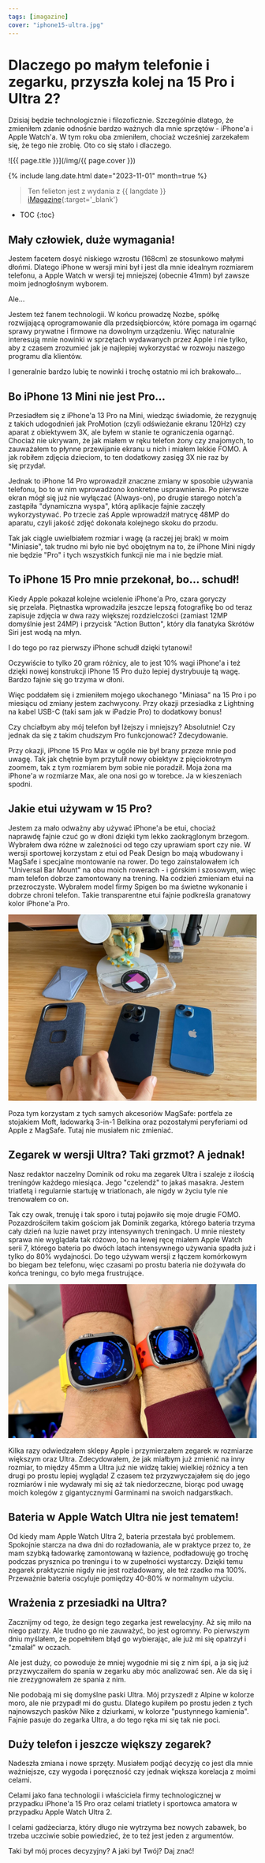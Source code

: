 ```yaml
---
tags: [imagazine]
cover: "iphone15-ultra.jpg"
---
```


# Dlaczego po małym telefonie i zegarku, przyszła kolej na 15 Pro i Ultra 2?

Dzisiaj będzie technologicznie i filozoficznie. Szczególnie dlatego, że zmieniłem zdanie odnośnie bardzo ważnych dla mnie sprzętów - iPhone'a i Apple Watch'a. W tym roku oba zmieniłem, chociaż wcześniej zarzekałem się, że tego nie zrobię. Oto co się stało i dlaczego.

<!--More-->

![{{ page.title }}](/img/{{ page.cover }})

{% include lang.date.html date="2023-11-01" month=true %}

> Ten felieton jest z wydania z {{ langdate }} [iMagazine](https://imagazine.pl){:target='_blank'}

* TOC
{:toc}

## Mały człowiek, duże wymagania!

Jestem facetem dosyć niskiego wzrostu (168cm) ze stosunkowo małymi dłońmi. Dlatego iPhone w wersji mini był i jest dla mnie idealnym rozmiarem telefonu, a Apple Watch w wersji tej mniejszej (obecnie 41mm) był zawsze moim jednogłośnym wyborem.

Ale…

Jestem też fanem technologii. W końcu prowadzę Nozbe, spółkę rozwijającą oprogramowanie dla przedsiębiorców, które pomaga im ogarnąć sprawy prywatne i firmowe na dowolnym urządzeniu. Więc naturalnie interesują mnie nowinki w sprzętach wydawanych przez Apple i nie tylko, aby z czasem zrozumieć jak je najlepiej wykorzystać w rozwoju naszego programu dla klientów.

I generalnie bardzo lubię te nowinki i trochę ostatnio mi ich brakowało…

## Bo iPhone 13 Mini nie jest Pro…

Przesiadłem się z iPhone'a 13 Pro na Mini, wiedząc świadomie, że rezygnuję z takich udogodnień jak ProMotion (czyli odświeżanie ekranu 120Hz) czy aparat z obiektywem 3X, ale byłem w stanie te ograniczenia ogarnąć. Chociaż nie ukrywam, że jak miałem w ręku telefon żony czy znajomych, to zauważałem to płynne przewijanie ekranu u nich i miałem lekkie FOMO. A jak robiłem zdjęcia dzieciom, to ten dodatkowy zasięg 3X nie raz by się przydał.

Jednak to iPhone 14 Pro wprowadził znaczne zmiany w sposobie używania telefonu, bo to w nim wprowadzono konkretne usprawnienia. Po pierwsze ekran mógł się już nie wyłączać (Always-on), po drugie starego notch'a zastąpiła "dynamiczna wyspa", którą aplikacje fajnie zaczęły wykorzystywać. Po trzecie zaś Apple wprowadził matrycę 48MP do aparatu, czyli jakość zdjęć dokonała kolejnego skoku do przodu.

Tak jak ciągle uwielbiałem rozmiar i wagę (a raczej jej brak) w moim "Miniasie", tak trudno mi było nie być obojętnym na to, że iPhone Mini nigdy nie będzie "Pro" i tych wszystkich funkcji nie ma i nie będzie miał.

## To iPhone 15 Pro mnie przekonał, bo… schudł!

Kiedy Apple pokazał kolejne wcielenie iPhone'a Pro, czara goryczy się przelała. Piętnastka wprowadziła jeszcze lepszą fotografikę bo od teraz zapisuje zdjęcia w dwa razy większej rozdzielczości (zamiast 12MP domyślnie jest 24MP) i przycisk "Action Button", który dla fanatyka Skrótów Siri jest wodą na młyn.

I do tego po raz pierwszy iPhone schudł dzięki tytanowi!

Oczywiście to tylko 20 gram różnicy, ale to jest 10% wagi iPhone'a i też dzięki nowej konstrukcji iPhone 15 Pro dużo lepiej dystrybuuje tą wagę. Bardzo fajnie się go trzyma w dłoni.

Więc poddałem się i zmieniłem mojego ukochanego "Miniasa" na 15 Pro i po miesiącu od zmiany jestem zachwycony. Przy okazji przesiadka z Lightning na kabel USB-C (taki sam jak w iPadzie Pro) to dodatkowy bonus!

Czy chciałbym aby mój telefon był lżejszy i mniejszy? Absolutnie! Czy jednak da się z takim chudszym Pro funkcjonować? Zdecydowanie.

Przy okazji, iPhone 15 Pro Max w ogóle nie był brany przeze mnie pod uwagę. Tak jak chętnie bym przytulił nowy obiektyw z pięciokrotnym zoomem, tak z tym rozmiarem bym sobie nie poradził. Moja żona ma iPhone'a w rozmiarze Max, ale ona nosi go w torebce. Ja w kieszeniach spodni.

## Jakie etui używam w 15 Pro?

Jestem za mało odważny aby używać iPhone'a be etui, chociaż naprawdę fajnie czuć go w dłoni dzięki tym lekko zaokrąglonym brzegom. Wybrałem dwa różne w zależności od tego czy uprawiam sport czy nie. W wersji sportowej korzystam z etui od Peak Design bo mają wbudowany i MagSafe i specjalne montowanie na rower. Do tego zainstalowałem ich "Universal Bar Mount" na obu moich rowerach - i górskim i szosowym, więc mam telefon dobrze zamontowany na trening. Na codzień zmieniam etui na przezroczyste. Wybrałem model firmy Spigen bo ma świetne wykonanie i dobrze chroni telefon. Takie transparentne etui fajnie podkreśla granatowy kolor iPhone'a Pro.

![{{ page.title }} Etui](/img/iphone15-etui.jpg)

Poza tym korzystam z tych samych akcesoriów MagSafe: portfela ze stojakiem Moft, ładowarką 3-in-1 Belkina oraz pozostałymi peryferiami od Apple z MagSafe. Tutaj nie musiałem nic zmieniać.

## Zegarek w wersji Ultra? Taki grzmot? A jednak!

Nasz redaktor naczelny Dominik od roku ma zegarek Ultra i szaleje z ilością treningów każdego miesiąca. Jego "czelendż" to jakaś masakra. Jestem triatletą i regularnie startuję w triatlonach, ale nigdy w życiu tyle nie trenowałem co on.

Tak czy owak, trenuję i tak sporo i tutaj pojawiło się moje drugie FOMO. Pozazdrościłem takim gościom jak Dominik zegarka, którego bateria trzyma cały dzień na luzie nawet przy intensywnych treningach. U mnie niestety sprawa nie wyglądała tak różowo, bo na lewej ręcę miałem Apple Watch serii 7, którego bateria po dwóch latach intensywnego używania spadła już i tylko do 80% wydajności. Do tego używam wersji z łączem komórkowym bo biegam bez telefonu, więc czasami po prostu bateria nie dożywała do końca treningu, co było mega frustrujące.

![{{ page.title }} - zegarek](/img/ultra-size.jpg)

Kilka razy odwiedzałem sklepy Apple i przymierzałem zegarek w rozmiarze większym oraz Ultra. Zdecydowałem, że jak miałbym już zmienić na inny rozmiar, to między 45mm a Ultra już nie widzę takiej wielkiej różnicy a ten drugi po prostu lepiej wygląda! Z czasem też przyzwyczajałem się do jego rozmiarów i nie wydawały mi się aż tak niedorzeczne, biorąc pod uwagę moich kolegów z gigantycznymi Garminami na swoich nadgarstkach.

## Bateria w Apple Watch Ultra nie jest tematem!

Od kiedy mam Apple Watch Ultra 2, bateria przestała być problemem. Spokojnie starcza na dwa dni do rozładowania, ale w praktyce przez to, że mam szybką ładowarkę zamontowaną w łazience, podładowuję go trochę podczas prysznica po treningu i to w zupełności wystarczy. Dzięki temu zegarek praktycznie nigdy nie jest rozładowany, ale też rzadko ma 100%. Przeważnie bateria oscyluje pomiędzy 40-80% w normalnym użyciu.

## Wrażenia z przesiadki na Ultra?

Zacznijmy od tego, że design tego zegarka jest rewelacyjny. Aż się miło na niego patrzy. Ale trudno go nie zauważyć, bo jest ogromny. Po pierwszym dniu myślałem, że popełniłem błąd go wybierając, ale już mi się opatrzył i "zmalał" w oczach.

Ale jest duży, co powoduje że mniej wygodnie mi się z nim śpi, a ja się już przyzwyczaiłem do spania w zegarku aby móc analizować sen. Ale da się i nie zrezygnowałem ze spania z nim.

Nie podobają mi się domyślne paski Ultra. Mój przyszedł z Alpine w kolorze moro, ale nie przypadł mi do gustu. Dlatego kupiłem po prostu jeden z tych najnowszych pasków Nike z dziurkami, w kolorze "pustynnego kamienia". Fajnie pasuje do zegarka Ultra, a do tego ręka mi się tak nie poci.

## Duży telefon i jeszcze większy zegarek?

Nadeszła zmiana i nowe sprzęty. Musiałem podjąć decyzję co jest dla mnie ważniejsze, czy wygoda i poręczność czy jednak większa korelacja z moimi celami.

Celami jako fana technologii i właściciela firmy technologicznej w przypadku iPhone'a 15 Pro oraz celami triatlety i sportowca amatora w przypadku Apple Watch Ultra 2.

I celami gadżeciarza, który długo nie wytrzyma bez nowych zabawek, bo trzeba uczciwie sobie powiedzieć, że to też jest jeden z argumentów.

Taki był mój proces decyzyjny? A jaki był Twój? Daj znać!

[n]: https://michael.gratis/nozbe_pl
[np]: https://michael.gratis/nozbepersonal_pl